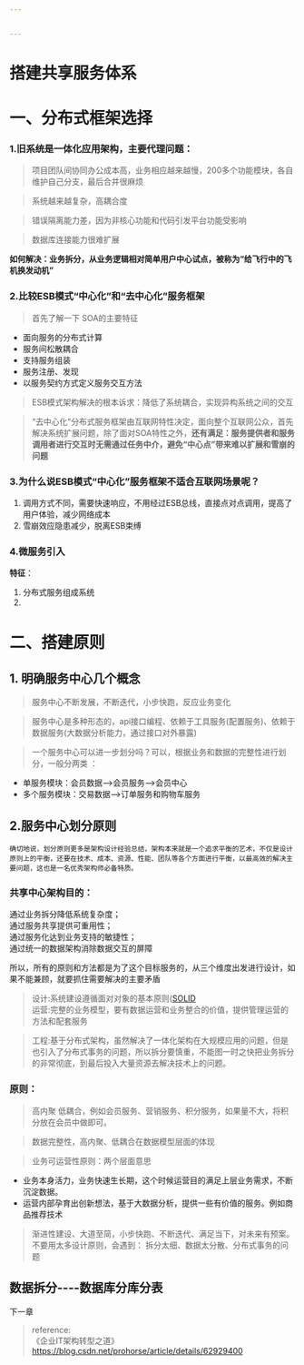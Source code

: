```yaml
---


---
```


<h1 id="搭建共享服务体系">搭建共享服务体系</h1>
<h1 id="一、分布式框架选择">一、分布式框架选择</h1>
<h3 id="旧系统是一体化应用架构，主要代理问题：">1.旧系统是一体化应用架构，主要代理问题：</h3>
<blockquote>
<p>项目团队间协同办公成本高，业务相应越来越慢，200多个功能模块，各自维护自己分支，最后合并很麻烦</p>
</blockquote>
<blockquote>
<p>系统越来越复杂，高耦合度</p>
</blockquote>
<blockquote>
<p>错误隔离能力差，因为非核心功能和代码引发平台功能受影响</p>
</blockquote>
<blockquote>
<p>数据库连接能力很难扩展</p>
</blockquote>
<p><strong>如何解决：业务拆分，从业务逻辑相对简单用户中心试点，被称为“给飞行中的飞机换发动机”</strong></p>
<h3 id="比较esb模式“中心化”和“去中心化”服务框架">2.比较ESB模式“中心化”和“去中心化”服务框架</h3>
<blockquote>
<p>首先了解一下 SOA的主要特征</p>
</blockquote>
<ul>
<li>面向服务的分布式计算</li>
<li>服务间松散耦合</li>
<li>支持服务组装</li>
<li>服务注册、发现</li>
<li>以服务契约方式定义服务交互方法</li>
</ul>
<blockquote>
<p>ESB模式架构解决的根本诉求：降低了系统耦合，实现异构系统之间的交互</p>
</blockquote>
<blockquote>
<p>“去中心化"分布式服务框架由互联网特性决定，面向整个互联网公众，首先解决系统扩展问题，除了面对SOA特性之外，<strong>还有满足：服务提供者和服务调用者进行交互时无需通过任务中介，避免“中心点”带来难以扩展和雪崩的问题</strong></p>
</blockquote>
<h3 id="为什么说esb模式“中心化”服务框架不适合互联网场景呢？">3.为什么说ESB模式“中心化”服务框架不适合互联网场景呢？</h3>
<ol>
<li>调用方式不同，需要快速响应，不用经过ESB总线，直接点对点调用，提高了用户体验，减少网络成本</li>
<li>雪崩效应隐患减少，脱离ESB束缚</li>
</ol>
<h3 id="微服务引入">4.微服务引入</h3>
<p><strong>特征</strong>：</p>
<ol>
<li>分布式服务组成系统</li>
<li></li>
</ol>
<h1 id="二、搭建原则">二、搭建原则</h1>
<h2 id="明确服务中心几个概念">1. 明确服务中心几个概念</h2>
<blockquote>
<p>服务中心不断发展，不断迭代，小步快跑，反应业务变化</p>
</blockquote>
<blockquote>
<p>服务中心是多种形态的，api接口编程、依赖于工具服务(配置服务)、依赖于数据服务(大数据分析能力，通过接口对外暴露)</p>
</blockquote>
<blockquote>
<p>一个服务中心可以进一步划分吗？可以，根据业务和数据的完整性进行划分，一般分两类 ：</p>
</blockquote>
<ul>
<li>单服务模块：会员数据—&gt;会员服务—&gt;会员中心</li>
<li>多个服务模块：交易数据—&gt;订单服务和购物车服务</li>
</ul>
<h2 id="服务中心划分原则">2.服务中心划分原则</h2>
<p><code>确切地说，划分原则更多是架构设计经验总结，架构本来就是一个追求平衡的艺术，不仅是设计原则上的平衡，还要在技术、成本、资源、性能、团队等各个方面进行平衡，以最高效的解决主要问题，这也是一名优秀架构师必备特质。</code></p>
<h3 id="共享中心架构目的：">共享中心架构目的：</h3>
<p>通过业务拆分降低系统复杂度；<br>
通过服务共享提供可重用性；<br>
通过服务化达到业务支持的敏捷性；<br>
通过统一的数据架构消除数据交互的屏障</p>
<p>所以，所有的原则和方法都是为了这个目标服务的，从三个维度出发进行设计，如果不能兼顾，就要抓住需要解决的主要矛盾</p>
<blockquote>
<p>设计:系统建设遵循面对对象的基本原则(<a href="https://github.com/kgtom/daily-life/blob/master/books/oop%E8%AE%BE%E8%AE%A1%E5%8E%9F%E5%88%99.md">SOLID</a><br>
运营:完整的业务模型，要有数据运营和业务整合的价值，提供管理运营的方法和配套服务</p>
</blockquote>
<blockquote>
<p>工程:基于分布式架构，虽然解决了一体化架构在大规模应用的问题，但是也引入了分布式事务的问题，所以拆分要慎重，不能图一时之快把业务拆分的非常彻底，到最后投入大量资源去解决技术上的问题。</p>
</blockquote>
<h3 id="原则：">原则：</h3>
<blockquote>
<p>高内聚 低耦合，例如会员服务、营销服务、积分服务，如果量不大，将积分放在会员中做即可。</p>
</blockquote>
<blockquote>
<p>数据完整性，高内聚、低耦合在数据模型层面的体现</p>
</blockquote>
<blockquote>
<p>业务可运营性原则：两个层面意思</p>
</blockquote>
<ul>
<li>业务本身活力，业务快速生长期，这个时候运营目的满足上层业务需求，不断沉淀数据。</li>
<li>运营内部孕育出创新想法，基于大数据分析，提供一些有价值的服务。例如商品推荐技术</li>
</ul>
<blockquote>
<p>渐进性建设、大道至简，小步快跑、不断迭代、满足当下，对未来有预案。<br>
不要用太多设计原则，会遇到： 拆分太细、数据太分散、分布式事务的问题</p>
</blockquote>
<h2 id="数据拆分----数据库分库分表">数据拆分----数据库分库分表</h2>
<p>下一章</p>
<blockquote>
<p>reference:<br>
《企业IT架构转型之道》<br>
<a href="https://blog.csdn.net/prohorse/article/details/62929400">https://blog.csdn.net/prohorse/article/details/62929400</a></p>
</blockquote>

